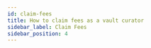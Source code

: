 ```yaml
---
id: claim-fees
title: How to claim fees as a vault curator
sidebar_label: Claim Fees
sidebar_position: 4
---
```


